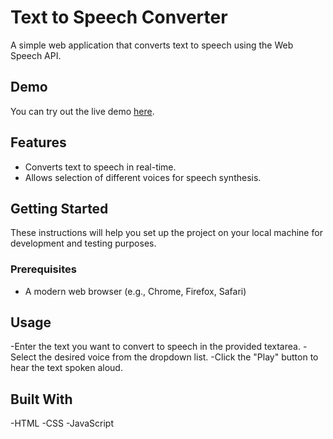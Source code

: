 # Text to Speech Converter

A simple web application that converts text to speech using the Web Speech API.

## Demo

You can try out the live demo [here](https://akshayaaravin.github.io/text-to-voice/).

## Features

- Converts text to speech in real-time.
- Allows selection of different voices for speech synthesis.


## Getting Started

These instructions will help you set up the project on your local machine for development and testing purposes.

### Prerequisites

- A modern web browser (e.g., Chrome, Firefox, Safari)

## Usage
-Enter the text you want to convert to speech in the provided textarea.
-Select the desired voice from the dropdown list.
-Click the "Play" button to hear the text spoken aloud.

## Built With
-HTML
-CSS
-JavaScript

